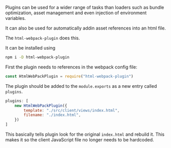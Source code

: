Plugins can be used for a wider range of tasks than loaders such as bundle optimization, asset management and even injection of environment variables.

It can also be used for automatically addin asset references into an html file.

The `html-webpack-plugin` does this.


It can be installed using

```bash
npm i -D html-webpack-plugin
```

First the plugin needs to references in the webpack config file:

```js
const HtmlWebPackPlugin = require("html-webpack-plugin")
```


The plugin should be added to the `module.exports` as a new entry called `plugins`.

```js
plugins: [
    new HtmlWebPackPlugin({
        template: "./src/client/views/index.html",
        filename: "./index.html",
    })
]
```
This basically tells plugin look for the original `index.html` and rebuild it. This makes it so the client JavaScript file no longer needs to be hardcoded.